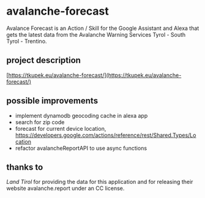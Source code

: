# avalanche-forecast
Avalance Forecast is an Action / Skill for the Google Assistant and Alexa that gets the latest data from the Avalanche Warning Services Tyrol - South Tyrol - Trentino.

## project description
[https://tkupek.eu/avalanche-forecast/](https://tkupek.eu/avalanche-forecast/)

## possible improvements
- implement dynamodb geocoding cache in alexa app
- search for zip code
- forecast for current device location, https://developers.google.com/actions/reference/rest/Shared.Types/Location
- refactor avalancheReportAPI to use async functions

## thanks to
*Land Tirol* for providing the data for this application and for releasing their website avalanche.report under an CC license.